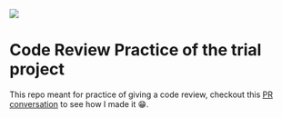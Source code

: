 ![](https://img.shields.io/badge/Microverse-blueviolet)

# Code Review Practice of the trial project

This repo meant for practice of giving a code review, checkout this [PR conversation](https://github.com/adel-gu/review-trial-project/pull/1) to see how I made it 😁.


